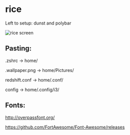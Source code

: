 # rice
Left to setup: dunst and polybar

![rice screen](http://dotshare.it/public/images/uploads/1485.png)

## Pasting:

.zshrc -> home/

.wallpaper.png -> home/Pictures/

redshift.conf -> home/.conf/

config -> home/.config/i3/

## Fonts: 

http://overpassfont.org/

https://github.com/FortAwesome/Font-Awesome/releases
